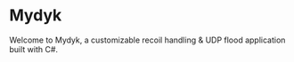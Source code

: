 # Mydyk
Welcome to Mydyk, a customizable recoil handling &amp; UDP flood application built with C#. 
